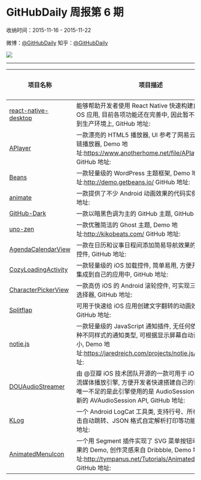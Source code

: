 # GitHubDaily 周报第 6 期

收纳时间：2015-11-16 - 2015-11-22

微博：[@GitHubDaily](https://weibo.com/GitHubDaily)
知乎：[@GitHubDaily](https://www.zhihu.com/people/githubdaily)

![](https://raw.githubusercontent.com/GitHubDaily/GitHubDaily/master/assets/weixin.png)

---

项目名称 | 项目描述 | 示例图 | 微博
--- | --- | --- | ---
[react-native-desktop](status.github_url) | 能够帮助开发者使用 React Native 快速构建自己的 Mac OS 应用, 目前各项功能还在完善中, 因此暂不建议直接用到生产环境上, GitHub 地址: | ![](http://ww4.sinaimg.cn/large/006fiYtfgw1ey8sa2pu30j31c81qoaov.jpg) | [![](https://raw.githubusercontent.com/GitHubDaily/GitHubDaily/master/assets/sina_logo.png)](https://weibo.com/5722964389/D538mobew)
[APlayer](status.github_url) | 一款漂亮的 HTML5 播放器, UI 参考了网易云音乐的外链播放器, Demo 地址:https://www.anotherhome.net/file/APlayer/ GitHub 地址: | ![](http://ww2.sinaimg.cn/large/006fiYtfjw1ey8s0w47azj31kw1130wx.jpg) | [![](https://raw.githubusercontent.com/GitHubDaily/GitHubDaily/master/assets/sina_logo.png)](https://weibo.com/5722964389/D4U0ddikM)
[Beans](status.github_url) | 一款轻量级的 WordPress 主题框架, Demo 地址:http://demo.getbeans.io/ GitHub 地址: | ![](http://ww1.sinaimg.cn/large/006fiYtfgw1ey6qigbf3jj31kw113dpb.jpg) | [![](https://raw.githubusercontent.com/GitHubDaily/GitHubDaily/master/assets/sina_logo.png)](https://weibo.com/5722964389/D4H17bfcx)
[animate](status.github_url) | 一款提供了不少 Android 动画效果的代码实例, GitHub 地址: | ![](http://ww2.sinaimg.cn/large/006fiYtfjw1ey6iuwtafxg30dk06an0i.gif) | [![](https://raw.githubusercontent.com/GitHubDaily/GitHubDaily/master/assets/sina_logo.png)](https://weibo.com/5722964389/D4BCn1Jfz)
[GitHub-Dark](status.github_url) | 一款以暗黑色调为主的 GitHub 主题, GitHub 地址: | ![](http://ww2.sinaimg.cn/large/006fiYtfgw1ey5kxf3jvkj310j0p07fh.jpg) | [![](https://raw.githubusercontent.com/GitHubDaily/GitHubDaily/master/assets/sina_logo.png)](https://weibo.com/5722964389/D4x7UBFbJ)
[uno-zen](status.github_url) | 一款优雅简洁的 Ghost 主题, Demo 地址:http://kikobeats.com/ GitHub 地址: | ![](http://ww1.sinaimg.cn/large/006fiYtfgw1ey4f0xyqb6j31kc0wyaf4.jpg) | [![](https://raw.githubusercontent.com/GitHubDaily/GitHubDaily/master/assets/sina_logo.png)](https://weibo.com/5722964389/D4stJ5Bi1)
[AgendaCalendarView](status.github_url) | 一款在日历和议事日程间添加简易导航效果的 Android 控件, GitHub 地址: | ![](http://ww2.sinaimg.cn/large/006fiYtfgw1ey4esv391mg30d80lxx6p.gif) | [![](https://raw.githubusercontent.com/GitHubDaily/GitHubDaily/master/assets/sina_logo.png)](https://weibo.com/5722964389/D4qI8gubP)
[CozyLoadingActivity](status.github_url) | 一款轻量级的 iOS 加载控件, 简单易用, 方便开发者快速集成到自己的应用中, GitHub 地址: | ![](http://ww1.sinaimg.cn/large/006fiYtfgw1ey32f1ukw3g30ae041abx.gif) | [![](https://raw.githubusercontent.com/GitHubDaily/GitHubDaily/master/assets/sina_logo.png)](https://weibo.com/5722964389/D4nZhgzHz)
[CharacterPickerView](status.github_url) | 一款高仿 iOS 的 Android 滚轮控件, 可实现三级联动的选择器, GitHub 地址: | ![](http://ww4.sinaimg.cn/large/006fiYtfgw1ey32u3z1wpg30c405hjt9.gif) | [![](https://raw.githubusercontent.com/GitHubDaily/GitHubDaily/master/assets/sina_logo.png)](https://weibo.com/5722964389/D4iX8C0Ea)
[Splitflap](status.github_url) | 可用于快速给 iOS 应用创建文字翻转的动画效果, GitHub 地址: | ![](http://ww1.sinaimg.cn/large/006fiYtfgw1ey32cuu2mlg30iw02i47z.gif) | [![](https://raw.githubusercontent.com/GitHubDaily/GitHubDaily/master/assets/sina_logo.png)](https://weibo.com/5722964389/D4gUUcfps)
[notie.js](status.github_url) | 一款轻量级的 JavaScript 通知插件, 无任何依赖, 支持多种不同样式的通知类型, 可根据显示屏幕自动调节字体大小, Demo 地址:https://jaredreich.com/projects/notie.js/ GitHub 地址: | ![](http://ww2.sinaimg.cn/large/006fiYtfgw1ey32jci6jhg30mc09mn8l.gif) | [![](https://raw.githubusercontent.com/GitHubDaily/GitHubDaily/master/assets/sina_logo.png)](https://weibo.com/5722964389/D4eeTiKhF)
[DOUAudioStreamer](status.github_url) | 由 @豆瓣 iOS 技术团队开源的一款可用于 iOS/Mac 的流媒体播放引擎, 方便开发者快速搭建自己的音频软件, 唯一不足的是此引擎使用的是 AudioSession, 而不是较新的 AVAudioSession API, GitHub 地址: | ![](http://ww1.sinaimg.cn/large/006fiYtfgw1ey1yjii39fj30f00qo0ug.jpg) | [![](https://raw.githubusercontent.com/GitHubDaily/GitHubDaily/master/assets/sina_logo.png)](https://weibo.com/5722964389/D49DX1tDJ)
[KLog](status.github_url) | 一个 Android LogCat 工具类, 支持行号、所在函数、点击自动跳转、JSON 格式自定解析打印等功能, GitHub 地址: | ![](http://ww2.sinaimg.cn/large/006fiYtfjw1ey1xllmfeng30tf0j2gzq.gif) | [![](https://raw.githubusercontent.com/GitHubDaily/GitHubDaily/master/assets/sina_logo.png)](https://weibo.com/5722964389/D484xc1VH)
[AnimatedMenuIcon](status.github_url) | 一个用 Segment 插件实现了 SVG 菜单按钮动画过渡效果的 Demo, 创作灵感来自 Dribbble, Demo 地址:http://tympanus.net/Tutorials/AnimatedMenuIcon/ GitHub 地址: | ![](http://ww2.sinaimg.cn/large/006fiYtfgw1ey0r3w4de5g30m80goq4w.gif) | [![](https://raw.githubusercontent.com/GitHubDaily/GitHubDaily/master/assets/sina_logo.png)](https://weibo.com/5722964389/D456F5VJt)
